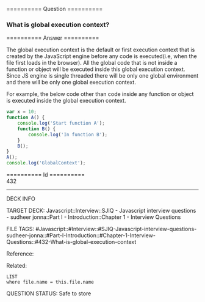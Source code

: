 ========== Question ==========  

### What is global execution context?  

========== Answer ==========  

The global execution context is the default or first execution context that is created by the JavaScript engine before any code is executed(i.e, when the file first loads in the browser). All the global code that is not inside a function or object will be executed inside this global execution context. Since JS engine is single threaded there will be only one global environment and there will be only one global execution context.

For example, the below code other than code inside any function or object is executed inside the global execution context.

```javascript
var x = 10;
function A() {
    console.log('Start function A');
    function B() {
        console.log('In function B');
    }
    B();
}
A();
console.log('GlobalContext');
```

========== Id ==========  
432

---

DECK INFO

TARGET DECK: Javascript::Interview::SJIQ - Javascript interview questions - sudheer jonna::Part I - Introduction::Chapter 1 - Interview Questions

FILE TAGS: #Javascript::#Interview::#SJIQ-Javascript-interview-questions-sudheer-jonna::#Part-I-Introduction::#Chapter-1-Interview-Questions::#432-What-is-global-execution-context

Reference:

Related:

```dataview
LIST
where file.name = this.file.name
```

QUESTION STATUS: Safe to store
